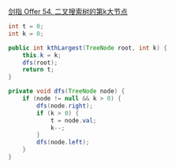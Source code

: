 [剑指 Offer 54. 二叉搜索树的第k大节点](https://leetcode-cn.com/problems/er-cha-sou-suo-shu-de-di-kda-jie-dian-lcof/)

```java
int t = 0;
int k = 0;

public int kthLargest(TreeNode root, int k) {
    this.k = k;
    dfs(root);
    return t;
}

private void dfs(TreeNode node) {
    if (node != null && k > 0) {
        dfs(node.right);
        if (k > 0) {
            t = node.val;
            k--;
        }
        dfs(node.left);
    }
}
```


